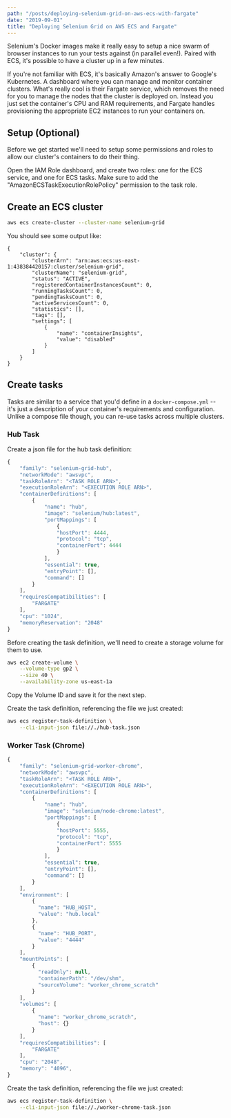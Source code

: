 ```yaml
---
path: "/posts/deploying-selenium-grid-on-aws-ecs-with-fargate"
date: "2019-09-01"
title: "Deploying Selenium Grid on AWS ECS and Fargate"
---
```


Selenium's Docker images make it really easy to setup a nice swarm of browser instances to run your tests against (in parallel even!). Paired with ECS, it's possible to have a cluster up in a few minutes.

If you're not familiar with ECS, it's basically Amazon's answer to Google's Kubernetes. A dashboard where you can manage and monitor container clusters. What's really cool is their Fargate service, which removes the need for you to manage the nodes that the cluster is deployed on. Instead you just set the container's CPU and RAM requirements, and Fargate handles provisioning the appropriate EC2 instances to run your containers on.

## Setup (Optional)
Before we get started we'll need to setup some permissions and roles to allow our cluster's containers to do their thing.

Open the IAM Role dashboard, and create two roles: one for the ECS service, and one for ECS tasks. Make sure to add the "AmazonECSTaskExecutionRolePolicy" permission to the task role.

## Create an ECS cluster
```bash
aws ecs create-cluster --cluster-name selenium-grid
```

You should see some output like:

```
{
    "cluster": {
        "clusterArn": "arn:aws:ecs:us-east-1:438384420157:cluster/selenium-grid",
        "clusterName": "selenium-grid",
        "status": "ACTIVE",
        "registeredContainerInstancesCount": 0,
        "runningTasksCount": 0,
        "pendingTasksCount": 0,
        "activeServicesCount": 0,
        "statistics": [],
        "tags": [],
        "settings": [
            {
                "name": "containerInsights",
                "value": "disabled"
            }
        ]
    }
}
```

## Create tasks
Tasks are similar to a service that you'd define in a `docker-compose.yml` -- it's just a description of your container's requirements and configuration. Unlike a compose file though, you can re-use tasks across multiple clusters.

### Hub Task

Create a json file for the hub task definition:

```javascript
{
    "family": "selenium-grid-hub", 
    "networkMode": "awsvpc",
    "taskRoleArn": "<TASK ROLE ARN>",
    "executionRoleArn": "<EXECUTION ROLE ARN>",
    "containerDefinitions": [
        {
            "name": "hub", 
            "image": "selenium/hub:latest", 
            "portMappings": [
                {
                "hostPort": 4444,
                "protocol": "tcp",
                "containerPort": 4444
                }
            ], 
            "essential": true, 
            "entryPoint": [], 
            "command": []
        }
    ], 
    "requiresCompatibilities": [
        "FARGATE"
    ], 
    "cpu": "1024", 
    "memoryReservation": "2048"
}
```

Before creating the task definition, we'll need to create a storage volume for them to use.

```bash
aws ec2 create-volume \
    --volume-type gp2 \
    --size 40 \
    --availability-zone us-east-1a
```

Copy the Volume ID and save it for the next step.

Create the task definition, referencing the file we just created:

```bash
aws ecs register-task-definition \
    --cli-input-json file://./hub-task.json
```

### Worker Task (Chrome)

```javascript
{
    "family": "selenium-grid-worker-chrome", 
    "networkMode": "awsvpc",
    "taskRoleArn": "<TASK ROLE ARN>",
    "executionRoleArn": "<EXECUTION ROLE ARN>",
    "containerDefinitions": [
        {
            "name": "hub", 
            "image": "selenium/node-chrome:latest", 
            "portMappings": [
                {
                "hostPort": 5555,
                "protocol": "tcp",
                "containerPort": 5555
                }
            ],
            "essential": true, 
            "entryPoint": [], 
            "command": []
        }
    ], 
    "environment": [
        {
          "name": "HUB_HOST",
          "value": "hub.local"
        },
        {
          "name": "HUB_PORT",
          "value": "4444"
        }
    ],
    "mountPoints": [
        {
          "readOnly": null,
          "containerPath": "/dev/shm",
          "sourceVolume": "worker_chrome_scratch"
        }
    ],
    "volumes": [
        {
          "name": "worker_chrome_scratch",
          "host": {}
        }
    ],
    "requiresCompatibilities": [
        "FARGATE"
    ], 
    "cpu": "2048", 
    "memory": "4096",
}
```
Create the task definition, referencing the file we just created:

```bash
aws ecs register-task-definition \
    --cli-input-json file://./worker-chrome-task.json
```

